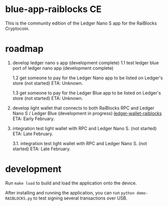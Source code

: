 # blue-app-raiblocks CE

This is the community edition of the Ledger Nano S app for the RaiBlocks Cryptocoin.

# roadmap
1. develop ledger nano s app (development complete)
    1.1 test ledger blue port of ledger nano app  (development complete)

    1.2 get someone to pay for the Ledger Nano app to be listed on Ledger's store (not started)
    ETA: Unknown.

    1.3 get someone to pay for the Ledger Blue app to be listed on Ledger's store (not started)
    ETA: Unknown.

2. develop light wallet that connects to both RaiBlocks RPC and Ledger Nano S / Ledger Blue (development in progress)
[ledger-wallet-raiblocks](https://github.com/coranos/ledger-wallet-raiblocks)
ETA: Early February.

3. integration test light wallet with RPC and Ledger Nano S. (not started)
ETA: Late February.

    3.1. integration test light wallet with RPC and Ledger Nano S. (not started)
    ETA: Late February.

# development

Run `make load` to build and load the application onto the device.

After installing and running the application, you can run `python demo-RAIBLOCKS.py` to test signing several transactions over USB.

